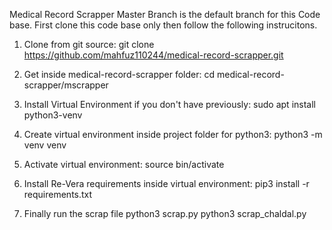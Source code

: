 Medical Record Scrapper
Master Branch is the default branch for this Code base.
First clone this code base only then follow the following instrucitons.

1. Clone from git source:
git clone https://github.com/mahfuz110244/medical-record-scrapper.git

2. Get inside medical-record-scrapper folder:
cd medical-record-scrapper/mscrapper

3. Install Virtual Environment if you don't have previously:
sudo apt install python3-venv

4. Create virtual environment inside project folder for python3:
python3 -m venv venv

5. Activate virtual environment:
source bin/activate

6. Install Re-Vera requirements inside virtual environment:
pip3 install -r requirements.txt

7. Finally run the scrap file
python3 scrap.py
python3 scrap_chaldal.py
